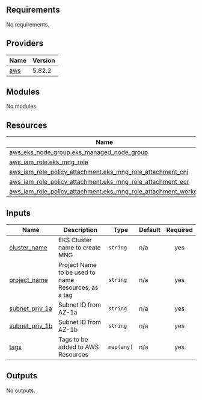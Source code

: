 <!-- BEGIN_TF_DOCS -->
## Requirements

No requirements.

## Providers

| Name | Version |
|------|---------|
| <a name="provider_aws"></a> [aws](#provider\_aws) | 5.82.2 |

## Modules

No modules.

## Resources

| Name | Type |
|------|------|
| [aws_eks_node_group.eks_managed_node_group](https://registry.terraform.io/providers/hashicorp/aws/latest/docs/resources/eks_node_group) | resource |
| [aws_iam_role.eks_mng_role](https://registry.terraform.io/providers/hashicorp/aws/latest/docs/resources/iam_role) | resource |
| [aws_iam_role_policy_attachment.eks_mng_role_attachment_cni](https://registry.terraform.io/providers/hashicorp/aws/latest/docs/resources/iam_role_policy_attachment) | resource |
| [aws_iam_role_policy_attachment.eks_mng_role_attachment_ecr](https://registry.terraform.io/providers/hashicorp/aws/latest/docs/resources/iam_role_policy_attachment) | resource |
| [aws_iam_role_policy_attachment.eks_mng_role_attachment_worker](https://registry.terraform.io/providers/hashicorp/aws/latest/docs/resources/iam_role_policy_attachment) | resource |

## Inputs

| Name | Description | Type | Default | Required |
|------|-------------|------|---------|:--------:|
| <a name="input_cluster_name"></a> [cluster\_name](#input\_cluster\_name) | EKS Cluster name to create MNG | `string` | n/a | yes |
| <a name="input_project_name"></a> [project\_name](#input\_project\_name) | Project Name to be used to name Resources, as a tag | `string` | n/a | yes |
| <a name="input_subnet_priv_1a"></a> [subnet\_priv\_1a](#input\_subnet\_priv\_1a) | Subnet ID from AZ-1a | `string` | n/a | yes |
| <a name="input_subnet_priv_1b"></a> [subnet\_priv\_1b](#input\_subnet\_priv\_1b) | Subnet ID from AZ-1b | `string` | n/a | yes |
| <a name="input_tags"></a> [tags](#input\_tags) | Tags to be added to AWS Resources | `map(any)` | n/a | yes |

## Outputs

No outputs.
<!-- END_TF_DOCS -->